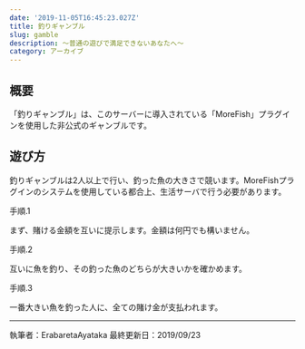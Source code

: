 ```yaml
---
date: '2019-11-05T16:45:23.027Z'
title: 釣りギャンブル
slug: gamble
description: ～普通の遊びで満足できないあなたへ～
category: アーカイブ
---
```

## 概要

「釣りギャンブル」は、このサーバーに導入されている「MoreFish」プラグインを使用した非公式のギャンブルです。

## 遊び方

釣りギャンブルは2人以上で行い、釣った魚の大きさで競います。MoreFishプラグインのシステムを使用している都合上、生活サーバで行う必要があります。

手順.1

まず、賭ける金額を互いに提示します。金額は何円でも構いません。

手順.2

互いに魚を釣り、その釣った魚のどちらが大きいかを確かめます。

手順.3

一番大きい魚を釣った人に、全ての賭け金が支払われます。

- - -

執筆者：ErabaretaAyataka
最終更新日：2019/09/23
